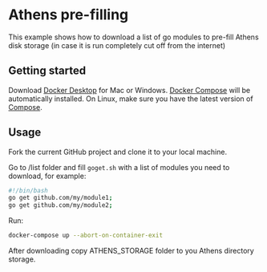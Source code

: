Athens pre-filling
=========

This example shows how to download a list of go modules to pre-fill Athens disk storage (in case it is run completely cut off from the internet)

Getting started
---------------

Download [Docker Desktop](https://www.docker.com/products/docker-desktop) for Mac or Windows. [Docker Compose](https://docs.docker.com/compose) will be automatically installed. On Linux, make sure you have the latest version of [Compose](https://docs.docker.com/compose/install/).

Usage
--------------

Fork the current GitHub project and clone it to your local machine.

Go to /list folder and fill `goget.sh` with a list of modules you need to download, for example:

```bash
#!/bin/bash
go get github.com/my/module1;
go get github.com/my/module2;
```

Run:

```bash
docker-compose up --abort-on-container-exit
```

After downloading copy ATHENS_STORAGE folder to you Athens directory storage.
